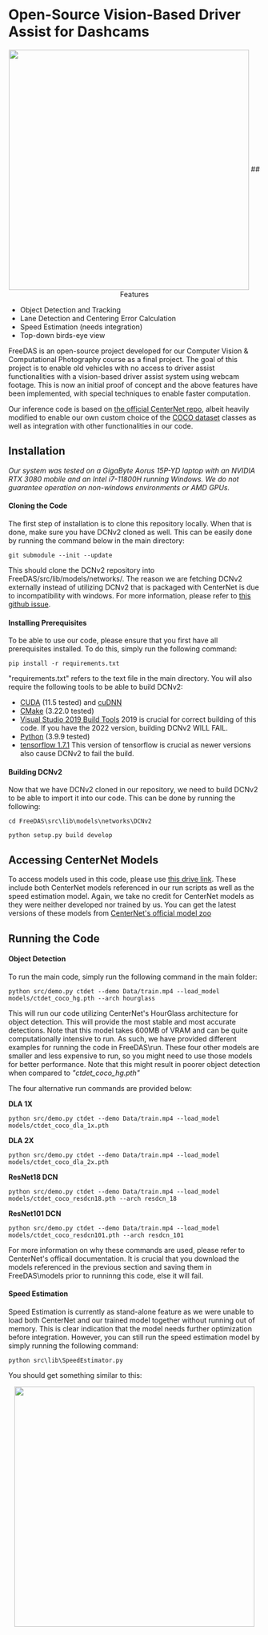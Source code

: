 # Open-Source Vision-Based Driver Assist for Dashcams
<p align="center"> <img src='readme/obsandlane.gif' align="center" height="480px"> 
## Features

- Object Detection and Tracking
- Lane Detection and Centering Error Calculation
- Speed Estimation (needs integration)
- Top-down birds-eye view

FreeDAS is an open-source project developed for our Computer Vision & Computational Photography course as a final project. The goal of this project is to enable old vehicles with no access to driver assist functionalities with a vision-based driver assist system using webcam footage. This is now an initial proof of concept and the above features have been implemented, with special techniques to enable faster computation.

Our inference code is based on [the official CenterNet repo](https://github.com/xingyizhou/CenterNet), albeit heavily modified to enable our own custom choice of the [COCO dataset](https://cocodataset.org/#home) classes as well as integration with other functionalities in our code. 

## Installation
*Our system was tested on a GigaByte Aorus 15P-YD laptop with an NVIDIA RTX 3080 mobile and an Intel i7-11800H running Windows. We do not guarantee operation on non-windows environments or AMD GPUs.*
#### Cloning the Code
The first step of installation is to clone this repository locally. When that is done, make sure you have DCNv2 cloned as well. This can be easily done by running the command below in the main directory:
```
git submodule --init --update
```
This should clone the DCNv2 repository into FreeDAS/src/lib/models/networks/. The reason we are fetching DCNv2 externally instead of utilizing DCNv2 that is packaged with CenterNet is due to incompatibility with windows. For more information, please refer to [this github issue](https://github.com/xingyizhou/CenterNet/issues/7).

#### Installing Prerequisites
To be able to use our code, please ensure that you first have all prerequisites installed. To do this, simply run the following command:
```
pip install -r requirements.txt
```
"requirements.txt" refers to the text file in the main directory.
You will also require the following tools to be able to build DCNv2:

- [CUDA](https://developer.nvidia.com/cuda-downloads) (11.5 tested) and [cuDNN](https://developer.nvidia.com/rdp/cudnn-download)
- [CMake](https://cmake.org/download/) (3.22.0 tested)
- [Visual Studio 2019 Build Tools](https://visualstudio.microsoft.com/vs/older-downloads/) 2019 is crucial for correct building of this code. If you have the 2022 version, building DCNv2 WILL FAIL.
- [Python](https://pytorch.org/) (3.9.9 tested)
- [tensorflow 1.7.1](https://www.tensorflow.org/install/pip#3.-install-the-tensorflow-pip-package) This version of tensorflow is crucial as newer versions also cause DCNv2 to fail the build.

#### Building DCNv2
Now that we have DCNv2 cloned in our repository, we need to build DCNv2 to be able to import it into our code. This can be done by running the following:
```
cd FreeDAS\src\lib\models\networks\DCNv2

python setup.py build develop
```
## Accessing CenterNet Models
To access models used in this code, please use [this drive link](https://drive.google.com/drive/folders/1l3nlYQu2W2VkrBAMXB0dXvi6bFceBnZf?usp=sharing). These include both CenterNet models referenced in our run scripts as well as the speed estimation model. Again, we take no credit for CenterNet models as they were neither developed nor trained by us. You can get the latest versions of these models from [CenterNet's official model zoo](https://github.com/xingyizhou/CenterNet/blob/master/readme/MODEL_ZOO.md)
## Running the Code
#### Object Detection
To run the main code, simply run the following command in the main folder:
```
python src/demo.py ctdet --demo Data/train.mp4 --load_model models/ctdet_coco_hg.pth --arch hourglass
```
This will run our code utilizing CenterNet's HourGlass architecture for object detection. This will provide the most stable and most accurate detections. Note that this model takes 600MB of VRAM and can be quite computationally intensive to run. As such, we have provided different examples for running the code in FreeDAS\run. These four other models are smaller and less expensive to run, so you might need to use those models for better performance. Note that this might result in poorer object detection when compared to *"ctdet_coco_hg.pth"*

The four alternative run commands are provided below:

**DLA 1X**
```
python src/demo.py ctdet --demo Data/train.mp4 --load_model models/ctdet_coco_dla_1x.pth
```
**DLA 2X**
```
python src/demo.py ctdet --demo Data/train.mp4 --load_model models/ctdet_coco_dla_2x.pth
```
**ResNet18 DCN**
```
python src/demo.py ctdet --demo Data/train.mp4 --load_model models/ctdet_coco_resdcn18.pth --arch resdcn_18
```
**ResNet101 DCN**
```
python src/demo.py ctdet --demo Data/train.mp4 --load_model models/ctdet_coco_resdcn101.pth --arch resdcn_101
```
For more information on why these commands are used, please refer to CenterNet's officail documentation. It is crucial that you download the models referenced in the previous section and saving them in FreeDAS\models prior to runninng this code, else it will fail.
#### Speed Estimation
Speed Estimation is currently as stand-alone feature as we were unable to load both CenterNet and our trained model together without running out of memory. This is clear indication that the model needs further optimization before integration. However, you can still run the speed estimation model by simply running the following command:
```
python src\lib\SpeedEstimator.py
```
You should get something similar to this:

<p align="center"> <img src='readme/Speedestimatorvideo.gif' align="center" height="480px"> 
